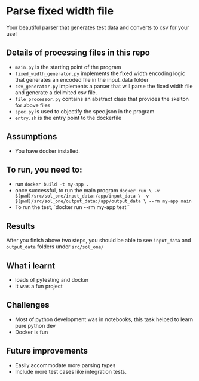 # Parse fixed width file
Your beautiful parser that generates test data and converts to csv for your use!


## Details of processing files in this repo
- `main.py` is the starting point of the program 
- `fixed_width_generator.py` implements the fixed width encoding logic that generates an encoded file in the input_data folder
- `csv_generator.py` implements a parser that will parse the fixed width file and generate a delimited csv file.
- `file_processor.py` contains an abstract class that provides the skelton for above files
- `spec.py` is used to objectify the spec.json in the program
- `entry.sh` is the entry point to the dockerfile 

## Assumptions
- You have docker installed.

## To run, you need to:
- run `docker build -t my-app .`
- once successful, to run the main program `docker run \
  -v $(pwd)/src/sol_one/input_data:/app/input_data \
  -v $(pwd)/src/sol_one/output_data:/app/output_data \
  --rm my-app main`
- To run the test, `docker run --rm my-app test``

## Results
After you finish above two steps, you should be able to see `input_data` and `output_data` folders under `src/sol_one/`

## What i learnt
- loads of pytesting and docker
- It was a fun project

## Challenges
- Most of python development was in notebooks, this task helped to learn pure python dev
- Docker is fun

## Future improvements
- Easily accommodate more parsing types
- Include more test cases like integration tests.







